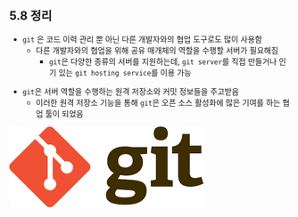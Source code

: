 <h2>5.8 정리</h2>

- `git` 은 코드 이력 관리 뿐 아닌 다른 개발자와의 협업 도구로도 많이 사용함 
    - 다른 개발자와의 협업을 위해 공유 매개체의 역할을 수행할 서버가 필요해짐
        - `git`은 다양한 종류의 서버를 지원하는데, `git server`를 직접 만들거나 인기 있는 `git hosting service`를 이용 가능
+ `git`은 서버 역할을 수행하는 원격 저장소와 커밋 정보들을 주고받음
    + 이러한 원격 저장소 기능을 통해 `git`은 오픈 소스 활성화에 많은 기여를 하는 협업 툴이 되었음

![58 이미지](58.png)